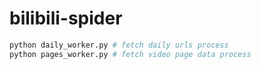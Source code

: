 # bilibili-spider

```bash
python daily_worker.py # fetch daily urls process
python pages_worker.py # fetch video page data process
```
